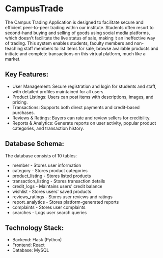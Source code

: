 # CampusTrade
The Campus Trading Application is designed to facilitate secure and efficient peer-to-peer trading within our institute. Students often resort to second-hand buying and selling of goods using social media platforms, which doesn't facilitate the live status of sale, making it an ineffective way of trading. This system enables students, faculty members and non-teaching staff members to list items for sale, browse available products and initiate and complete transactions on this virtual platform, much like a market. 

## Key Features:
- User Management: Secure registration and login for students and staff, with detailed profiles maintained for all users.
- Product Listings: Users can post items with descriptions, images, and pricing.
- Transactions: Supports both direct payments and credit-based purchases.
- Reviews & Ratings: Buyers can rate and review sellers for credibility.
- Reports & Analytics: Generate reports on user activity, popular product categories, and transaction history.

## Database Schema:
The database consists of 10 tables:
- member - Stores user information
- category - Stores product categories
- product_listing - Stores listed products
- transaction_listing - Stores transaction details
- credit_logs - Maintains users' credit balance
- wishlist - Stores users' saved products
- reviews_ratings - Stores user reviews and ratings
- report_analytics - Stores platform-generated reports
- complaints - Stores user complaints
- searches - Logs user search queries

## Technology Stack:
- Backend: Flask (Python)
- Frontend: React
- Database: MySQL

